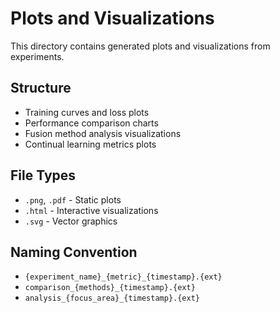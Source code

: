 # Plots and Visualizations

This directory contains generated plots and visualizations from experiments.

## Structure
- Training curves and loss plots
- Performance comparison charts
- Fusion method analysis visualizations
- Continual learning metrics plots

## File Types
- `.png`, `.pdf` - Static plots
- `.html` - Interactive visualizations
- `.svg` - Vector graphics

## Naming Convention
- `{experiment_name}_{metric}_{timestamp}.{ext}`
- `comparison_{methods}_{timestamp}.{ext}`
- `analysis_{focus_area}_{timestamp}.{ext}`
